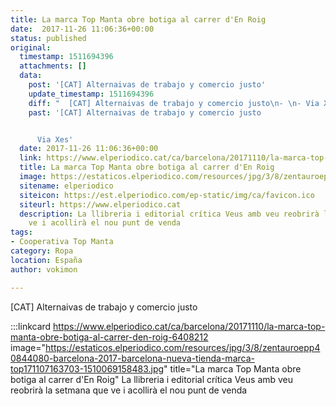```yaml
---
title: La marca Top Manta obre botiga al carrer d'En Roig
date:  2017-11-26 11:06:36+00:00
status: published
original:
  timestamp: 1511694396
  attachments: []
  data:
    post: '[CAT] Alternaivas de trabajo y comercio justo'
    update_timestamp: 1511694396
    diff: "  [CAT] Alternaivas de trabajo y comercio justo\n- \n- Via Xes"
    past: '[CAT] Alternaivas de trabajo y comercio justo


      Via Xes'
  date: 2017-11-26 11:06:36+00:00
  link: https://www.elperiodico.cat/ca/barcelona/20171110/la-marca-top-manta-obre-botiga-al-carrer-den-roig-6408212
  title: La marca Top Manta obre botiga al carrer d'En Roig
  image: https://estaticos.elperiodico.com/resources/jpg/3/8/zentauroepp40844080-barcelona-2017-barcelona-nueva-tienda-marca-top171107163703-1510069158483.jpg
  sitename: elperiodico
  siteicon: https://est.elperiodico.com/ep-static/img/ca/favicon.ico
  siteurl: https://www.elperiodico.cat
  description: La llibreria i editorial crítica Veus amb veu reobrirà la setmana que
    ve i acollirà el nou punt de venda
tags:
- Cooperativa Top Manta
category: Ropa
location: España
author: vokimon

---
```

[CAT] Alternaivas de trabajo y comercio justo

:::linkcard https://www.elperiodico.cat/ca/barcelona/20171110/la-marca-top-manta-obre-botiga-al-carrer-den-roig-6408212 image="https://estaticos.elperiodico.com/resources/jpg/3/8/zentauroepp40844080-barcelona-2017-barcelona-nueva-tienda-marca-top171107163703-1510069158483.jpg" title="La marca Top Manta obre botiga al carrer d'En Roig"
    La llibreria i editorial crítica Veus amb veu reobrirà la setmana que ve i acollirà el nou punt de venda

